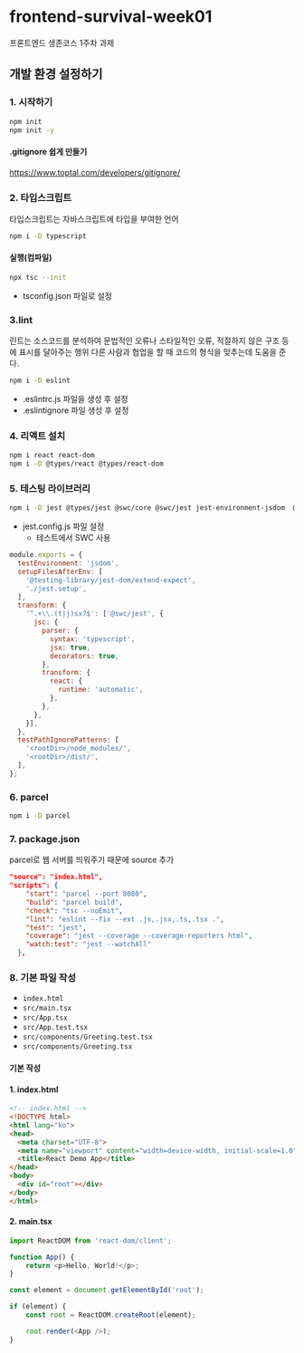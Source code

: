 # frontend-survival-week01

프론트엔드 생존코스 1주차 과제

## 개발 환경 설정하기
### 1. 시작하기
```sh
npm init
npm init -y
```
#### .gitignore 쉽게 만들기
https://www.toptal.com/developers/gitignore/
### 2. 타입스크립트

타입스크립트는 자바스크립트에 타입을 부여한 언어

```sh
npm i -D typescript
```
#### 실행(컴파일)
```sh
npx tsc --init
```
- tsconfig.json 파일로 설정
### 3.lint
린트는 소스코드를 분석하여 문법적인 오류나 스타일적인 오류, 적절하지 않은 구조 등에 표시를 달아주는 행위
다른 사람과 협업을 할 때 코드의 형식을 맞추는데 도움을 준다.

```sh
npm i -D eslint
```
- .eslintrc.js 파일을 생성 후 설정
- .eslintignore 파일 생성 후 설정
### 4. 리액트 설치
```sh
npm i react react-dom
npm i -D @types/react @types/react-dom
```
### 5. 테스팅 라이브러리
```sh
npm i -D jest @types/jest @swc/core @swc/jest jest-environment-jsdom  @testing-library/react @testing-library/jest-dom
```

- jest.config.js 파일 설정
  - 테스트에서 SWC 사용

```javascript
module.exports = {
  testEnvironment: 'jsdom',
  setupFilesAfterEnv: [
    '@testing-library/jest-dom/extend-expect',
    './jest.setup',
  ],
  transform: {
    '^.+\\.(t|j)sx?$': ['@swc/jest', {
      jsc: {
        parser: {
          syntax: 'typescript',
          jsx: true,
          decorators: true,
        },
        transform: {
          react: {
            runtime: 'automatic',
          },
        },
      },
    }],
  },
  testPathIgnorePatterns: [
    '<rootDir>/node_modules/',
    '<rootDir>/dist/',
  ],
};
```
### 6. parcel
```sh
npm i -D parcel
```
### 7. package.json

parcel로 웹 서버를 띄워주기 때문에 source 추가

```json
"source": "index.html",
"scripts": {
    "start": "parcel --port 8080",
    "build": "parcel build",
    "check": "tsc --noEmit",
    "lint": "eslint --fix --ext .js,.jsx,.ts,.tsx .",
    "test": "jest",
    "coverage": "jest --coverage --coverage-reporters html",
    "watch:test": "jest --watchAll"
  },
```
### 8. 기본 파일 작성
- `index.html`
- `src/main.tsx`
- `src/App.tsx`
- `src/App.test.tsx`
- `src/components/Greeting.test.tsx`
- `src/components/Greeting.tsx`
#### 기본 작성
#### 1. index.html
```html
<!-- index.html -->
<!DOCTYPE html>
<html lang="ko">
<head>
  <meta charset="UTF-8">
  <meta name="viewport" content="width=device-width, initial-scale=1.0">
  <title>React Demo App</title>
</head>
<body>
  <div id="root"></div>
</body>
</html>
```
#### 2. main.tsx
```typescript
import ReactDOM from 'react-dom/client';

function App() {
	return <p>Hello, World!</p>;
}

const element = document.getElementById('root');

if (element) {
	const root = ReactDOM.createRoot(element);

	root.render(<App />);
}
```